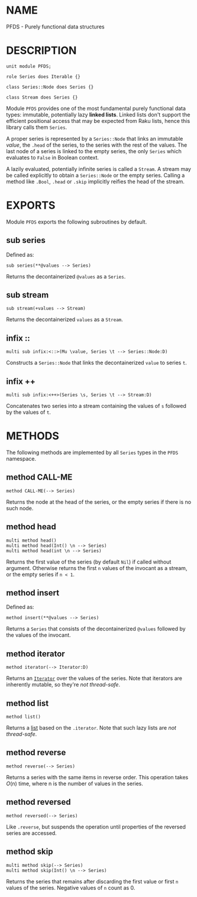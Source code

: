 NAME
====

PFDS - Purely functional data structures

DESCRIPTION
===========

    unit module PFDS;

    role Series does Iterable {}

    class Series::Node does Series {}

    class Stream does Series {}

Module `PFDS` provides one of the most fundamental purely functional data types: immutable, potentially lazy **linked lists**. Linked lists don't support the efficient positional access that may be expected from Raku lists, hence this library calls them `Series`.

A proper series is represented by a `Series::Node` that links an immutable *value*, the `.head` of the series, to the series with the rest of the values. The last node of a series is linked to the empty series, the only `Series` which evaluates to `False` in Boolean context.

A lazily evaluated, potentially infinite series is called a `Stream`. A stream may be called explicitly to obtain a `Series::Node` or the empty series. Calling a method like `.Bool`, `.head` or `.skip` implicitly reifies the head of the stream.

EXPORTS
=======

Module `PFDS` exports the following subroutines by default.

sub series
----------

Defined as:

    sub series(**@values --> Series)

Returns the decontainerized `@values` as a `Series`.

sub stream
----------

    sub stream(+values --> Stream)

Returns the decontainerized `values` as a `Stream`.

infix ::
--------

    multi sub infix:<::>(Mu \value, Series \t --> Series::Node:D)

Constructs a `Series::Node` that links the decontainerized `value` to series `t`.

infix ++
--------

    multi sub infix:<++>(Series \s, Series \t --> Stream:D)

Concatenates two series into a stream containing the values of `s` followed by the values of `t`.

METHODS
=======

The following methods are implemented by all `Series` types in the `PFDS` namespace.

method CALL-ME
--------------

    method CALL-ME(--> Series)

Returns the node at the head of the series, or the empty series if there is no such node.

method head
-----------

    multi method head()
    multi method head(Int() \n --> Series)
    multi method head(int \n --> Series)

Returns the first value of the series (by default `Nil`) if called without argument. Otherwise returns the first `n` values of the invocant as a stream, or the empty series if `n < 1`.

method insert
-------------

Defined as:

    method insert(**@values --> Series)

Returns a `Series` that consists of the decontainerized `@values` followed by the values of the invocant.

method iterator
---------------

    method iterator(--> Iterator:D)

Returns an [`Iterator`](https://docs.raku.org/type/Iterator) over the values of the series. Note that iterators are inherently mutable, so they're *not thread-safe*.

method list
-----------

    method list()

Returns a [list](https://docs.raku.org/type/PositionalBindFailover#method_list) based on the `.iterator`. Note that such lazy lists are *not thread-safe*.

method reverse
--------------

    method reverse(--> Series)

Returns a series with the same items in reverse order. This operation takes *O*(n) time, where n is the number of values in the series.

method reversed
---------------

    method reversed(--> Series)

Like `.reverse`, but suspends the operation until properties of the reversed series are accessed.

method skip
-----------

    multi method skip(--> Series)
    multi method skip(Int() \n --> Series)

Returns the series that remains after discarding the first value or first `n` values of the series. Negative values of `n` count as 0.

